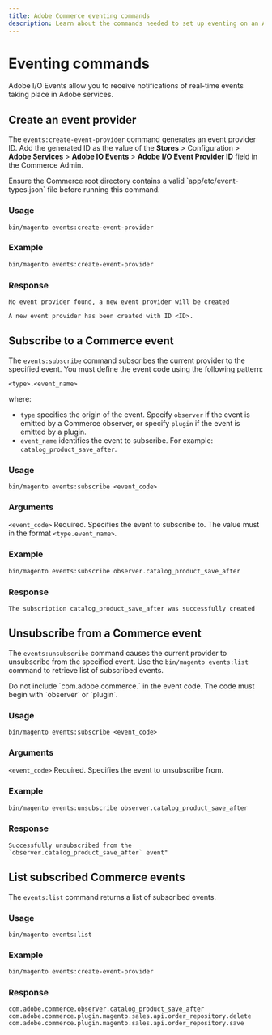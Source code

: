 ```yaml
---
title: Adobe Commerce eventing commands 
description: Learn about the commands needed to set up eventing on an Adobe Commerce instance.
---
```


# Eventing commands

Adobe I/O Events allow you to receive notifications of real-time events taking place in Adobe services.

## Create an event provider

The `events:create-event-provider` command generates an event provider ID. Add the generated ID as the value of the **Stores** > Configuration > **Adobe Services** > **Adobe IO Events** > **Adobe I/O Event Provider ID** field in the Commerce Admin.

<InlineAlert variant="info" slots="text"/>
Ensure the Commerce root directory contains a valid `app/etc/event-types.json` file before running this command.

<!--Add a cross reference to the discussion about this file when it becomes available. -->

### Usage

`bin/magento events:create-event-provider`

### Example

```bash
bin/magento events:create-event-provider
```

### Response

```terminal
No event provider found, a new event provider will be created

A new event provider has been created with ID <ID>.
```

## Subscribe to a Commerce event

The `events:subscribe` command subscribes the current provider to the specified event. You must define the event code using the following pattern:

```text
<type>.<event_name>
```

where:

-  `type` specifies the origin of the event. Specify `observer` if the event is emitted by a Commerce observer, or specify `plugin` if the event is emitted by a plugin.
-  `event_name` identifies the event to subscribe. For example: `catalog_product_save_after`.

### Usage

`bin/magento events:subscribe <event_code>`

### Arguments

`<event_code>` Required. Specifies the event to subscribe to. The value must in the format `<type.event_name>`.

### Example

```bash
bin/magento events:subscribe observer.catalog_product_save_after
```

### Response

```terminal
The subscription catalog_product_save_after was successfully created
```

## Unsubscribe from a Commerce event

The `events:unsubscribe` command causes the current provider to unsubscribe from the specified event. Use the `bin/magento events:list` command to retrieve list of subscribed events.

<InlineAlert variant="info" slots="text"/>
Do not include `com.adobe.commerce.` in the event code. The code must begin with `observer` or `plugin`.

### Usage

`bin/magento events:subscribe <event_code>`

### Arguments

`<event_code>` Required. Specifies the event to unsubscribe from.

### Example

```bash
bin/magento events:unsubscribe observer.catalog_product_save_after
```

### Response

```terminal
Successfully unsubscribed from the `observer.catalog_product_save_after` event"
```

## List subscribed Commerce events

The `events:list` command returns a list of subscribed events.

### Usage

`bin/magento events:list`

### Example

```bash
bin/magento events:create-event-provider
```

### Response

```terminal
com.adobe.commerce.observer.catalog_product_save_after
com.adobe.commerce.plugin.magento.sales.api.order_repository.delete
com.adobe.commerce.plugin.magento.sales.api.order_repository.save
```
